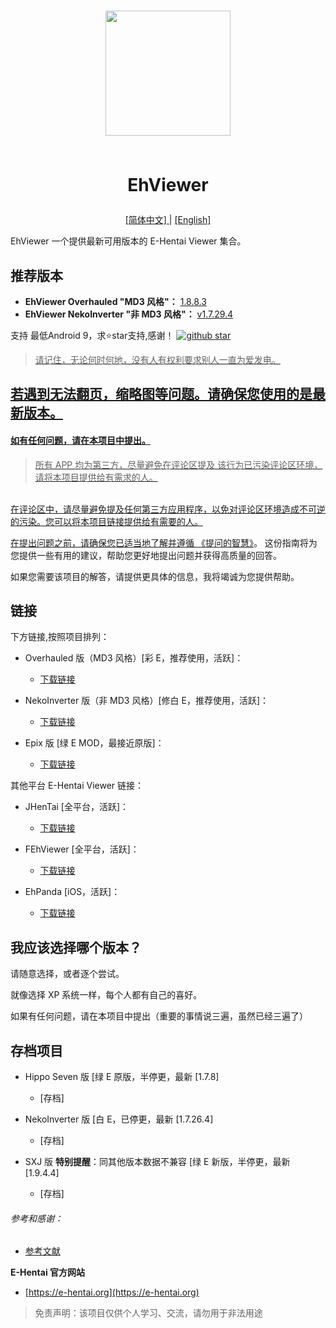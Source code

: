<h1 align="center">
<img src="https://meowing-dirt-plantain.glitch.me/3/632c0c786e8a94c76f3e4c2b203c3aef.png" width="200">
    
<br>EhViewer<br>
</h1>
<p align="center">  

<a href="https://github.com/liufuyou/EhViewer/blob/main/README-ZH.md">
[简体中文]
 </a>
  <span> | </span>
<a href="https://github.com/liufuyou/EhViewer">
[English]
</a>
</p>

EhViewer   一个提供最新可用版本的 E-Hentai Viewer 集合。

## 推荐版本

* **EhViewer Overhauled "MD3 风格"：** [1.8.8.3](https://github.com/Ehviewer-Overhauled/Ehviewer/releases)
* **EhViewer NekoInverter "非 MD3 风格"：** [v1.7.29.4](https://github.com/EhViewer-NekoInverter/EhViewer/releases)

<p>支持 最低Android 9，求⭐️star支持,感谢！
  <a target="_blank" href='https://github.com/login?return_to=%2Fliufuyou%2FEhViewer'>
    <img src="https://img.shields.io/github/stars/liufuyou/EhViewer.svg?style=flat&logo=GitHub" alt="github star"></p>

> 请记住，无论何时何地，没有人有权利要求别人一直为爱发电。

## 若遇到无法翻页，缩略图等问题。请确保您使用的是最新版本。

#### 如有任何问题，请在本项目中提出。
>所有 APP 均为第三方，尽量避免在评论区提及
该行为已污染评论区环境，请将本项目提供给有需求的人。

<br>在评论区中，请尽量避免提及任何第三方应用程序，以免对评论区环境造成不可逆的污染。您可以将本项目链接提供给有需要的人。

在提出问题之前，请确保您已适当地了解并遵循 [《提问的智慧》](https://github.com/ryanhanwu/How-To-Ask-Questions-The-Smart-Way/blob/main/README-zh_CN.md)。
这份指南将为您提供一些有用的建议，帮助您更好地提出问题并获得高质量的回答。

如果您需要该项目的解答，请提供更具体的信息，我将竭诚为您提供帮助。<br>

## 链接

下方链接,按照项目排列：

* Overhauled 版（MD3 风格）[彩 E，推荐使用，活跃]：

  * [下载链接](https://github.com/Ehviewer-Overhauled/Ehviewer/releases)
* NekoInverter 版（非 MD3 风格）[修白 E，推荐使用，活跃]：

  * [下载链接](https://github.com/EhViewer-NekoInverter/EhViewer/releases)
* Epix 版 [绿 E MOD，最接近原版]：

  * [下载链接](https://github.com/exzhawk/EhViewer/releases)

其他平台 E-Hentai Viewer 链接：

* JHenTai [全平台，活跃]：

  * [下载链接](https://github.com/jiangtian616/JHenTai/releases)
* FEhViewer [全平台，活跃]：

  * [下载链接](https://github.com/honjow/FEhViewer/releases)
* EhPanda [iOS，活跃]：

  * [下载链接](https://github.com/EhPanda-Team/EhPanda/blob/main/READMEs/README.chs.md)

## 我应该选择哪个版本？

请随意选择，或者逐个尝试。

就像选择 XP 系统一样，每个人都有自己的喜好。

如果有任何问题，请在本项目中提出（重要的事情说三遍，虽然已经三遍了）

## 存档项目

* Hippo Seven 版 [绿 E 原版，半停更，最新 [1.7.8]

  * [存档]
* NekoInverter 版 [白 E，已停更，最新 [1.7.26.4]

  * [存档]
* SXJ 版 **特别提醒**：同其他版本数据不兼容 [绿 E 新版，半停更，最新 [1.9.4.4]

  * [存档]

###### 参考和感谢：

* [参考文献](https://github.com/liufuyou/EhViewer/tree/References)

**E-Hentai 官方网站**

* [https://e-hentai.org](https://e-hentai.org)

>免责声明：该项目仅供个人学习、交流，请勿用于非法用途
